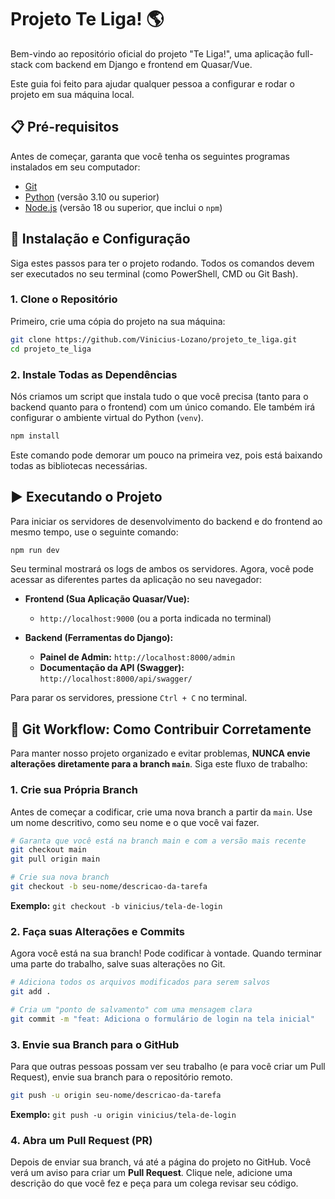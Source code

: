 # Projeto Te Liga! 🌎

Bem-vindo ao repositório oficial do projeto "Te Liga!", uma aplicação full-stack com backend em Django e frontend em Quasar/Vue.

Este guia foi feito para ajudar qualquer pessoa a configurar e rodar o projeto em sua máquina local.

## 📋 Pré-requisitos

Antes de começar, garanta que você tenha os seguintes programas instalados em seu computador:

*   [Git](https://git-scm.com/downloads)
*   [Python](https://www.python.org/downloads/) (versão 3.10 ou superior)
*   [Node.js](https://nodejs.org/en/) (versão 18 ou superior, que inclui o `npm`)

## 🚀 Instalação e Configuração

Siga estes passos para ter o projeto rodando. Todos os comandos devem ser executados no seu terminal (como PowerShell, CMD ou Git Bash).

### 1. Clone o Repositório

Primeiro, crie uma cópia do projeto na sua máquina:

```bash
git clone https://github.com/Vinicius-Lozano/projeto_te_liga.git
cd projeto_te_liga
```

### 2. Instale Todas as Dependências

Nós criamos um script que instala tudo o que você precisa (tanto para o backend quanto para o frontend) com um único comando. Ele também irá configurar o ambiente virtual do Python (`venv`).

```bash
npm install
```
Este comando pode demorar um pouco na primeira vez, pois está baixando todas as bibliotecas necessárias.

## ▶️ Executando o Projeto

Para iniciar os servidores de desenvolvimento do backend e do frontend ao mesmo tempo, use o seguinte comando:

```bash
npm run dev
```

Seu terminal mostrará os logs de ambos os servidores. Agora, você pode acessar as diferentes partes da aplicação no seu navegador:

*   **Frontend (Sua Aplicação Quasar/Vue):**
    *   `http://localhost:9000` (ou a porta indicada no terminal)

*   **Backend (Ferramentas do Django):**
    *   **Painel de Admin:** `http://localhost:8000/admin`
    *   **Documentação da API (Swagger):** `http://localhost:8000/api/swagger/`

Para parar os servidores, pressione `Ctrl + C` no terminal.

## 🌳 Git Workflow: Como Contribuir Corretamente

Para manter nosso projeto organizado e evitar problemas, **NUNCA envie alterações diretamente para a branch `main`**. Siga este fluxo de trabalho:

### 1. Crie sua Própria Branch

Antes de começar a codificar, crie uma nova branch a partir da `main`. Use um nome descritivo, como seu nome e o que você vai fazer.

```bash
# Garanta que você está na branch main e com a versão mais recente
git checkout main
git pull origin main

# Crie sua nova branch
git checkout -b seu-nome/descricao-da-tarefa
```
**Exemplo:** `git checkout -b vinicius/tela-de-login`

### 2. Faça suas Alterações e Commits

Agora você está na sua branch! Pode codificar à vontade. Quando terminar uma parte do trabalho, salve suas alterações no Git.

```bash
# Adiciona todos os arquivos modificados para serem salvos
git add .

# Cria um "ponto de salvamento" com uma mensagem clara
git commit -m "feat: Adiciona o formulário de login na tela inicial"
```

### 3. Envie sua Branch para o GitHub

Para que outras pessoas possam ver seu trabalho (e para você criar um Pull Request), envie sua branch para o repositório remoto.

```bash
git push -u origin seu-nome/descricao-da-tarefa
```
**Exemplo:** `git push -u origin vinicius/tela-de-login`

### 4. Abra um Pull Request (PR)

Depois de enviar sua branch, vá até a página do projeto no GitHub. Você verá um aviso para criar um **Pull Request**. Clique nele, adicione uma descrição do que você fez e peça para um colega revisar seu código.